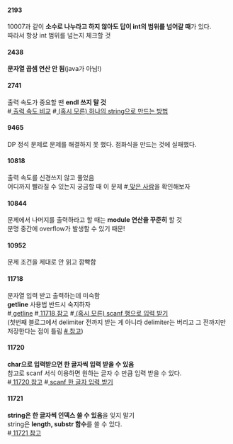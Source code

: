 #### 2193
10007과 같이 **소수로 나누라고 하지 않아도 답이 int의 범위를 넘어갈 때**가 있다.<br>
따라서 항상 int 범위를 넘는지 체크할 것

#### 2438
**문자열 곱셈 연산 안 됨**(java가 아님!)

#### 2741
출력 속도가 중요할 땐 **endl 쓰지 말 것**<br>
#[ 출력 속도 비교](https://www.acmicpc.net/blog/view/57) #[ (혹시 모른) 하나의 string으로 만드는 방법](https://www.acmicpc.net/source/24809285)

#### 9465
DP 정석 문제로 문제를 해결하지 못 했다. 점화식을 만드는 것에 실패했다.

#### 10818
출력 속도를 신경쓰지 않고 풀었음<br>
어디까지 빨라질 수 있는지 궁금할 때 이 문제 #[ 맞은 사람](https://www.acmicpc.net/problem/status/10818/84/1)을 확인해보자

#### 10844
문제에서 나머지를 출력하라고 할 때는 **module 연산을 꾸준히** 할 것<br>
분명 중간에 overflow가 발생할 수 있기 때문!

#### 10952
문제 조건을 제대로 안 읽고 깜빡함

#### 11718
문자열 입력 받고 출력하는데 미숙함<br>
**getline** 사용법 반드시 숙지하자<br>
#[ getline](https://kyu9341.github.io/C-C/2020/01/17/C++getline()/) #[ 11718 참고](https://noosphere.tistory.com/5) #[ (혹시 모른) scanf 행으로 입력 받기](https://www.acmicpc.net/source/16084304)<br>
(첫번째 블로그에서 delimiter 전까지 받는 게 아니라 delimiter는 버리고 그 전까지만 저장한다는 점이 틀림 [# 참고](http://www.cplusplus.com/reference/string/string/getline/))

#### 11720

**char으로 입력받으면 한 글자씩 입력 받을 수 있음**<br>
참고로 scanf 서식 이용하면 원하는 글자 수 만큼 입력 받을 수 있다.<br>
#[ 11720 참고](https://blockdmask.tistory.com/78) #[ scanf 한 글자 입력 받기](https://www.acmicpc.net/source/7479073)

#### 11721

**string은 한 글자씩 인덱스 쓸 수 있음**을 잊지 말기<br>
string은 **length, substr 함수**를 쓸 수 있다.<br>
#[ 11721 참고](https://ldgeao99.tistory.com/224)
